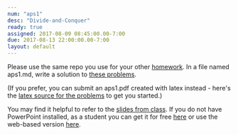 ```yaml
---
num: "aps1"
desc: "Divide-and-Conquer"
ready: true
assigned: 2017-08-09 08:45:00.00-7:00
due: 2017-08-13 22:00:00.00-7:00
layout: default
---
```


Please use the same repo you use for your other [homework](/hwk/h01/). In a file named aps1.md, write a solution to [these problems](/hwk/aps1/aps1problems.pdf). 

(If you prefer, you can submit an aps1.pdf created with latex instead - here's the [latex source for the problems](https://www.overleaf.com/read/bjvnzgtxjnfd) to get you started.)

You may find it helpful to refer to the [slides from class](/hwk/aps1/aps1NotesAug9.pptx). If you do not have PowerPoint installed, as a student you can get it for free [here](https://products.office.com/en-us/student/office-in-education) or use the web-based version [here](https://office.live.com/start/PowerPoint.aspx).
